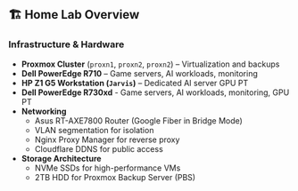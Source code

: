 ## 🏗️ Home Lab Overview
### **Infrastructure & Hardware**
- **Proxmox Cluster** (`proxn1`, `proxn2`, `proxn2`) – Virtualization and backups
- **Dell PowerEdge R710** – Game servers, AI workloads, monitoring
- **HP Z1 G5 Workstation (`Jarvis`)** – Dedicated AI server GPU PT
- **Dell PowerEdge R730xd** - Game servers, AI workloads, monitoring, GPU PT
- **Networking**
  - Asus RT-AXE7800 Router (Google Fiber in Bridge Mode)
  - VLAN segmentation for isolation
  - Nginx Proxy Manager for reverse proxy
  - Cloudflare DDNS for public access
- **Storage Architecture**
  - NVMe SSDs for high-performance VMs
  - 2TB HDD for Proxmox Backup Server (PBS)
